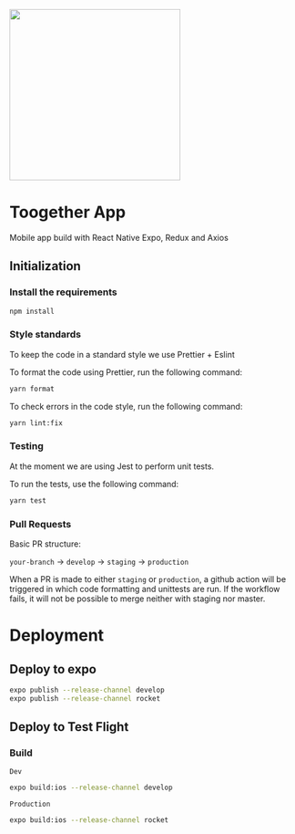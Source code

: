 <p float="left" align="left">
  <img src="https://user-images.githubusercontent.com/63305840/150650911-a3aba1cc-c2dd-4ced-9d60-0bd5ea1cfc8e.png" width="300" />
</p>

# Toogether App

Mobile app build with React Native Expo, Redux and Axios

## Initialization

### Install the requirements

```bash
npm install
```

### Style standards

To keep the code in a standard style we use Prettier + Eslint

To format the code using Prettier, run the following command:

```bash
yarn format
```

To check errors in the code style, run the following command:

```bash
yarn lint:fix
```

### Testing

At the moment we are using Jest to perform unit tests.

To run the tests, use the following command:

```bash
yarn test
```

### Pull Requests

Basic PR structure:

`your-branch` -> `develop` -> `staging` -> `production`

When a PR is made to either `staging` or `production`, a github action will be triggered in which code formatting and unittests are run.
If the workflow fails, it will not be possible to merge neither with staging nor master.


# Deployment

## Deploy to expo
```bash
expo publish --release-channel develop
expo publish --release-channel rocket
```

## Deploy to Test Flight

### Build

`Dev`
```bash
expo build:ios --release-channel develop
```

`Production`
```bash
expo build:ios --release-channel rocket
```